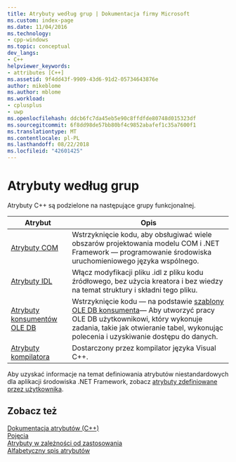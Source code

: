 ```yaml
---
title: Atrybuty według grup | Dokumentacja firmy Microsoft
ms.custom: index-page
ms.date: 11/04/2016
ms.technology:
- cpp-windows
ms.topic: conceptual
dev_langs:
- C++
helpviewer_keywords:
- attributes [C++]
ms.assetid: 9f4dd43f-9909-43d6-91d2-05734643876e
author: mikeblome
ms.author: mblome
ms.workload:
- cplusplus
- uwp
ms.openlocfilehash: ddcb6fc7da45eb5e90c8ffdfde80748d015323df
ms.sourcegitcommit: 6f8dd98de57bb80bf4c9852abafef1c35a7600f1
ms.translationtype: MT
ms.contentlocale: pl-PL
ms.lasthandoff: 08/22/2018
ms.locfileid: "42601425"
---
```

# <a name="attributes-by-group"></a>Atrybuty według grup
Atrybuty C++ są podzielone na następujące grupy funkcjonalnej.
  
|Atrybut|Opis|
|---------------|-----------------|
|[Atrybuty COM](../windows/com-attributes.md)|Wstrzyknięcie kodu, aby obsługiwać wiele obszarów projektowania modelu COM i .NET Framework — programowanie środowiska uruchomieniowego języka wspólnego.|
|[Atrybuty IDL](../windows/idl-attributes.md)|Włącz modyfikacji pliku .idl z pliku kodu źródłowego, bez użycia kreatora i bez wiedzy na temat struktury i składni tego pliku.|
|[Atrybuty konsumentów OLE DB](../windows/ole-db-consumer-attributes.md)|Wstrzyknięcie kodu — na podstawie [szablony OLE DB konsumenta](../data/oledb/ole-db-consumer-templates-reference.md)— Aby utworzyć pracy OLE DB użytkownikowi, który wykonuje zadania, takie jak otwieranie tabel, wykonując polecenia i uzyskiwanie dostępu do danych.|
|[Atrybuty kompilatora](../windows/compiler-attributes.md)|Dostarczony przez kompilator języka Visual C++.|
  
 Aby uzyskać informacje na temat definiowania atrybutów niestandardowych dla aplikacji środowiska .NET Framework, zobacz [atrybuty zdefiniowane przez użytkownika](../windows/user-defined-attributes-cpp-component-extensions.md).
  
## <a name="see-also"></a>Zobacz też
 [Dokumentacja atrybutów (C++)](../windows/cpp-attributes-reference.md)  
 [Pojęcia](../windows/attributed-programming-concepts.md)  
 [Atrybuty w zależności od zastosowania](../windows/attributes-by-usage.md)  
 [Alfabetyczny spis atrybutów](../windows/attributes-alphabetical-reference.md)